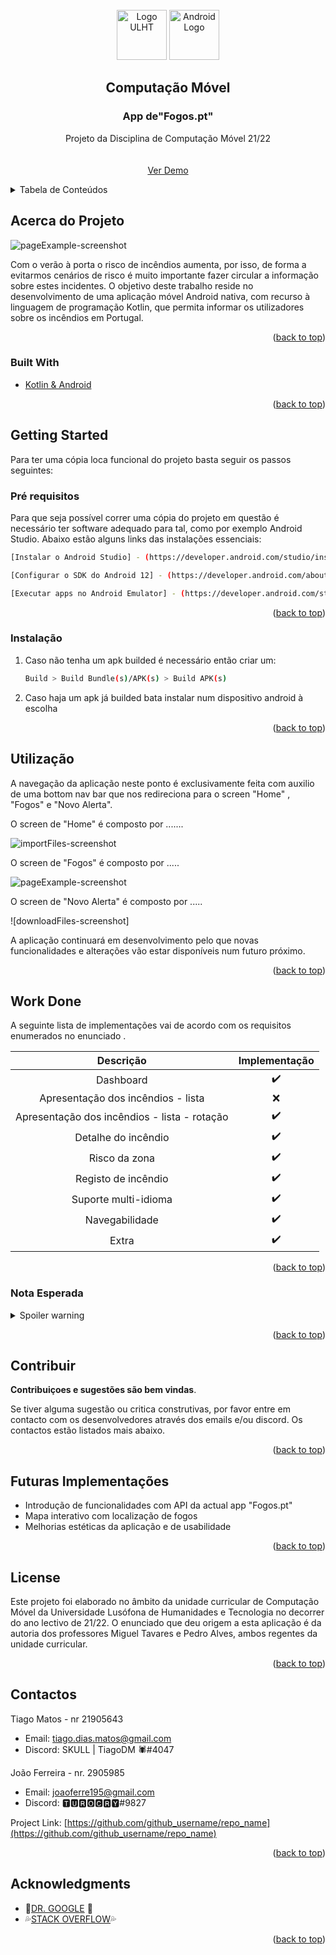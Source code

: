 <!-- PROJECT LOGO -->
<br />
<div align="center">
    <img src="images/ulht-small.png" alt="Logo ULHT" width="80" height="80">
     <img src="images/androidLogo.png" alt="Android Logo" width="80" height="80">
  

<h2 align="center">Computação Móvel</h2>
<h3 align="center">App de"Fogos.pt"
</h3>

  <p align="center">
	Projeto da Disciplina de Computação Móvel 21/22
    <br />
    <br />
    <br />
    <a href="">Ver Demo</a>
    
  </p>
</div>


<!-- TABLE OF CONTENTS -->
<details>
  <summary>Tabela de Conteúdos</summary>
  <ol>
    <li>
      <a href="#acerca-do-projeto">Acerca do Projeto</a>
      <ul>
        <li><a href="#built-with">Built With</a></li>
      </ul>
    </li>
    <li>
      <a href="#getting-started">Getting Started</a>
      <ul>
        <li><a href="#pré-requisitos">Pré requisitos</a></li>
        <li><a href="#instalação">Instalação</a></li>
      </ul>
    </li>
    <li><a href="#utilização">Utilização</a></li>
    <li><a href="#work-done">Work Done</a></li>
    <li><a href="#contribuir">Contribuir</a></li>
    <li><a href="#futuras-implementações">Futuras Implementações</a></li>
    <li><a href="#license">License</a></li>
    <li><a href="#contactos">Contactos</a></li>
    <li><a href="#acknowledgments">Acknowledgments</a></li>
  </ol>
</details>



<!-- ABOUT THE PROJECT -->
## Acerca do Projeto

![pageExample-screenshot]


Com o verão à porta o risco de incêndios aumenta, por isso, de forma a evitarmos cenários de risco é muito importante fazer circular a informação sobre estes incidentes. 
O objetivo deste trabalho reside no desenvolvimento de uma aplicação móvel Android nativa, com recurso à linguagem de programação Kotlin, que permita informar os utilizadores sobre os incêndios em Portugal.

<p align="right">(<a href="#top">back to top</a>)</p>



### Built With

* [Kotlin & Android](https://developer.android.com/kotlin)



<p align="right">(<a href="#top">back to top</a>)</p>



<!-- GETTING STARTED -->
## Getting Started

Para ter uma cópia loca funcional do projeto basta seguir os passos seguintes:

### Pré requisitos

Para que seja possível correr uma cópia do projeto em questão é necessário ter software adequado para tal, como por exemplo Android Studio.
Abaixo estão alguns links das instalações essenciais:
  ```sh
  [Instalar o Android Studio] - (https://developer.android.com/studio/install)
  ```
  
 ```sh
 [Configurar o SDK do Android 12] - (https://developer.android.com/about/versions/12/setup-sdk)
  ```
  
 ```sh
[Executar apps no Android Emulator] - (https://developer.android.com/studio/run/emulator)
  ```
  
<p align="right">(<a href="#top">back to top</a>)</p>

### Instalação

1. Caso não tenha um apk builded é necessário então criar um:
   ```sh
   Build > Build Bundle(s)/APK(s) > Build APK(s)
   ```
2. Caso haja um apk já builded bata instalar num dispositivo android à escolha
  
   
<p align="right">(<a href="#top">back to top</a>)</p>



<!-- USAGE EXAMPLES -->
## Utilização

A navegação da aplicação neste ponto é exclusivamente feita com auxilio de uma bottom nav bar que nos redireciona para o screen "Home" , "Fogos" e "Novo Alerta".

O screen de "Home" é composto por .......

![importFiles-screenshot]

O screen de "Fogos" é composto por .....

![pageExample-screenshot]

O screen de "Novo Alerta" é composto por .....

![downloadFiles-screenshot]


A aplicação continuará em desenvolvimento pelo que novas funcionalidades e alterações vão estar disponíveis num futuro próximo.



<p align="right">(<a href="#top">back to top</a>)</p>


<!-- IMPLEMENTAÇÕES-->
## Work Done

 A seguinte lista de implementações vai de acordo com os requisitos enumerados no enunciado .

|                   Descrição                  | Implementação |
|:--------------------------------------------:|:-------------:|
|                   Dashboard                  |      :heavy_check_mark:     |
|      Apresentação dos incêndios - lista      |      :x:     |
| Apresentação dos incêndios - lista - rotação |      :heavy_check_mark:          |
| Detalhe do incêndio                          |      :heavy_check_mark:          |
| Risco da zona                                |      :heavy_check_mark:          |
| Registo de incêndio                          |       :heavy_check_mark:         |
| Suporte multi-idioma                         |      :heavy_check_mark:          |
| Navegabilidade                               |       :heavy_check_mark:         |
| Extra                                        |       :heavy_check_mark:         |


<p align="right">(<a href="#top">back to top</a>)</p>

<!-- NOTA ESPERADA -->
### Nota Esperada

<details>
  <summary>Spoiler warning</summary>
  
  Face ao trabalho efetuado apontamos que a nossa nota esteja entre :
  
 ```javascript
 !!("20 Valores sff")!!
 ```
  
</details>


<p align="right">(<a href="#top">back to top</a>)</p>

<!-- CONTRIBUTING -->
## Contribuir

 **Contribuiçoes e sugestões  são bem vindas**.

Se tiver alguma sugestão ou critica construtivas, por favor entre em contacto com os desenvolvedores através dos emails e/ou discord. Os contactos estão listados mais abaixo.


<p align="right">(<a href="#top">back to top</a>)</p>

<!-- Futuras Implementações-->
## Futuras Implementações

* []()Introdução de funcionalidades com API da actual app "Fogos.pt"
* []()Mapa interativo com localização de fogos
* []()Melhorias estéticas da aplicação e de usabilidade

<p align="right">(<a href="#top">back to top</a>)</p>

<!-- LICENSE -->
## License

Este projeto foi elaborado no âmbito da unidade curricular de Computação Móvel da Universidade Lusófona de Humanidades e Tecnologia no decorrer do ano lectivo de 21/22.
O enunciado que deu origem a esta aplicação é da autoria dos professores Miguel Tavares e Pedro Alves, ambos regentes da unidade curricular.

<p align="right">(<a href="#top">back to top</a>)</p>



<!-- CONTACT -->
## Contactos

Tiago Matos - nr 21905643
* [](email) Email: tiago.dias.matos@gmail.com 
* [](discord) Discord: SKULL | TiagoDM 🕷#4047

João Ferreira - nr. 2905985
* [](email) Email: joaoferre195@gmail.com 
* [](discord) Discord: 🆃🆄🆁🅾🅲🆁🆈#9827


Project Link: [https://github.com/github_username/repo_name](https://github.com/github_username/repo_name)

<p align="right">(<a href="#top">back to top</a>)</p>



<!-- ACKNOWLEDGMENTS -->
## Acknowledgments

* :100:[DR. GOOGLE](https://www.google.com/) :100:
* :sweat_drops:[STACK OVERFLOW](https://pt.stackoverflow.com/questions/tagged/android):sweat_drops:


<p align="right">(<a href="#top">back to top</a>)</p>



<!-- MARKDOWN LINKS & IMAGES -->
<!-- https://www.markdownguide.org/basic-syntax/#reference-style-links -->

[dahboard-screenshot]: images/dashboard.png
[downlaodfiles-screenshot]: images/downlaodfiles.png
[formExample-screenshot]: images/formExample.png
[importFiles-screenshot]: images/importFiles.png
[pageExample-screenshot]: images/pageExample.png
